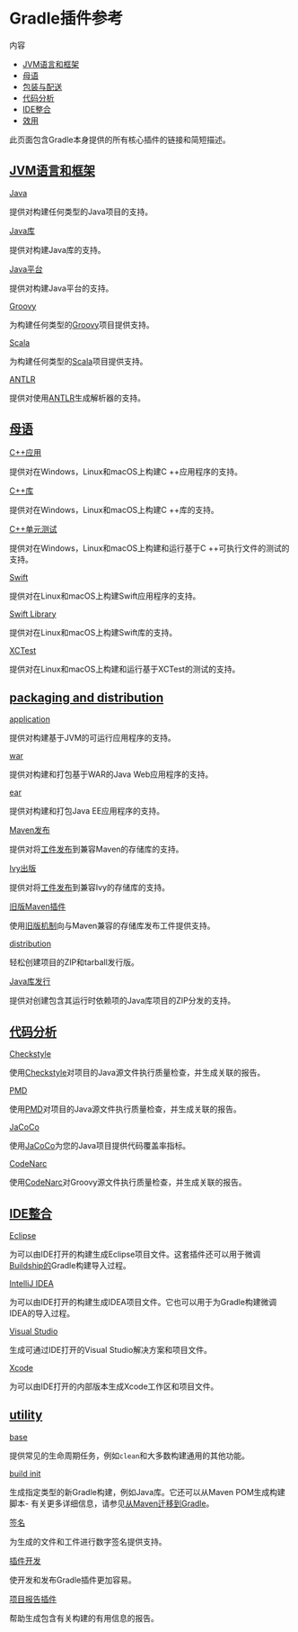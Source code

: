 # Gradle插件参考


内容

  * [JVM语言和框架](#JVM%E8%AF%AD%E8%A8%80%E5%92%8C%E6%A1%86%E6%9E%B6)
  * [母语](#%E6%AF%8D%E8%AF%AD)
  * [包装与配送](#packaging+and+distribution)
  * [代码分析](#%E4%BB%A3%E7%A0%81%E5%88%86%E6%9E%90)
  * [IDE整合](#IDE%E6%95%B4%E5%90%88)
  * [效用](#utility)

此页面包含Gradle本身提供的所有核心插件的链接和简短描述。

## [JVM语言和框架](#JVM%E8%AF%AD%E8%A8%80%E5%92%8C%E6%A1%86%E6%9E%B6)

[Java](https://docs.gradle.org/6.7.1/userguide/java_plugin.html)

    

提供对构建任何类型的Java项目的支持。

[Java库](/md/Java库插件.md)

    

提供对构建Java库的支持。

[Java平台](/md/Java平台插件.md)

    

提供对构建Java平台的支持。

[Groovy](/md/Groovy插件.md)

    

为构建任何类型的[Groovy](https://groovy-lang.org/)项目提供支持。

[Scala](/md/Scala插件.md)

    

为构建任何类型的[Scala](https://www.scala-lang.org/)项目提供支持。

[ANTLR](https://docs.gradle.org/6.7.1/userguide/antlr_plugin.html)

    

提供对使用[ANTLR](http://www.antlr.org/)生成解析器的支持。

## [母语](#%E6%AF%8D%E8%AF%AD)

[C++应用](https://docs.gradle.org/6.7.1/userguide/cpp_application_plugin.html)

    

提供对在Windows，Linux和macOS上构建C ++应用程序的支持。

[C++库](https://docs.gradle.org/6.7.1/userguide/cpp_library_plugin.html)

    

提供对在Windows，Linux和macOS上构建C ++库的支持。

[C++单元测试](https://docs.gradle.org/6.7.1/userguide/cpp_unit_test_plugin.html)

    

提供对在Windows，Linux和macOS上构建和运行基于C ++可执行文件的测试的支持。

[Swift](https://docs.gradle.org/6.7.1/userguide/swift_application_plugin.html)

    

提供对在Linux和macOS上构建Swift应用程序的支持。

[Swift Library](https://docs.gradle.org/6.7.1/userguide/swift_library_plugin.html)

    

提供对在Linux和macOS上构建Swift库的支持。

[XCTest](https://docs.gradle.org/6.7.1/userguide/xctest_plugin.html)

    

提供对在Linux和macOS上构建和运行基于XCTest的测试的支持。

## [packaging and distribution](#packaging+and+distribution)

[application](/md/Java应用插件.md)

    

提供对构建基于JVM的可运行应用程序的支持。

[war](https://docs.gradle.org/6.7.1/userguide/war_plugin.html)

    

提供对构建和打包基于WAR的Java Web应用程序的支持。

[ear](https://docs.gradle.org/6.7.1/userguide/ear_plugin.html)

    

提供对构建和打包Java EE应用程序的支持。

[Maven发布](/md/Maven发布插件.md)

    

提供对将[工件发布](/md/将项目发布为模块.md)到兼容Maven的存储库的支持。

[Ivy出版](/md/Ivy发布插件.md)

    

提供对将[工件发布](/md/将项目发布为模块.md)到兼容Ivy的存储库的支持。

[旧版Maven插件](https://docs.gradle.org/6.7.1/userguide/maven_plugin.html)

    

使用[旧版机制](https://docs.gradle.org/6.7.1/userguide/artifact_management.html)向与Maven兼容的存储库发布工件提供支持。

[distribution](https://docs.gradle.org/6.7.1/userguide/distribution_plugin.html)

    

轻松创建项目的ZIP和tarball发行版。

[Java库发行](https://docs.gradle.org/6.7.1/userguide/java_library_distribution_plugin.html)

    

提供对创建包含其运行时依赖项的Java库项目的ZIP分发的支持。

## [代码分析](#%E4%BB%A3%E7%A0%81%E5%88%86%E6%9E%90)

[Checkstyle](https://docs.gradle.org/6.7.1/userguide/checkstyle_plugin.html)

    

使用[Checkstyle](https://checkstyle.org/index.html)对项目的Java源文件执行质量检查，并生成关联的报告。

[PMD](https://docs.gradle.org/6.7.1/userguide/pmd_plugin.html)

    

使用[PMD](http://pmd.github.io/)对项目的Java源文件执行质量检查，并生成关联的报告。

[JaCoCo](https://docs.gradle.org/6.7.1/userguide/jacoco_plugin.html)

    

使用[JaCoCo](http://www.eclemma.org/jacoco/)为您的Java项目提供代码覆盖率指标。

[CodeNarc](https://docs.gradle.org/6.7.1/userguide/codenarc_plugin.html)

    

使用[CodeNarc](http://codenarc.sourceforge.net/index.html)对Groovy源文件执行质量检查，并生成关联的报告。

## [IDE整合](#IDE%E6%95%B4%E5%90%88)

[Eclipse](https://docs.gradle.org/6.7.1/userguide/eclipse_plugin.html)

    

为可以由IDE打开的构建生成Eclipse项目文件。这套插件还可以用于微调[Buildship的](http://projects.eclipse.org/projects/tools.buildship)Gradle构建导入过程。

[IntelliJ IDEA](https://docs.gradle.org/6.7.1/userguide/idea_plugin.html)

    

为可以由IDE打开的构建生成IDEA项目文件。它也可以用于为Gradle构建微调IDEA的导入过程。

[Visual Studio](https://docs.gradle.org/6.7.1/userguide/visual_studio_plugin.html)

    

生成可通过IDE打开的Visual Studio解决方案和项目文件。

[Xcode](https://docs.gradle.org/6.7.1/userguide/xcode_plugin.html)

    

为可以由IDE打开的内部版本生成Xcode工作区和项目文件。

## [utility](#utility)
[base](https://docs.gradle.org/6.7.1/userguide/base_plugin.html)

    

提供常见的生命周期任务，例如`clean`和大多数构建通用的其他功能。

[build init](https://docs.gradle.org/6.7.1/userguide/build_init_plugin.html)

    

生成指定类型的新Gradle构建，例如Java库。它还可以从Maven POM生成构建脚本-
有关更多详细信息，请参见[从Maven迁移到Gradle](/md/从Apache%20Maven迁移.md)。

[签名](https://docs.gradle.org/6.7.1/userguide/signing_plugin.html)

    

为生成的文件和工件进行数字签名提供支持。

[插件开发](https://docs.gradle.org/6.7.1/userguide/java_gradle_plugin.html)

    

使开发和发布Gradle插件更加容易。

[项目报告插件](https://docs.gradle.org/6.7.1/userguide/project_report_plugin.html)

    

帮助生成包含有关构建的有用信息的报告。

